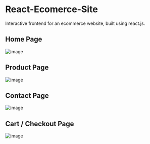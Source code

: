 # React-Ecomerce-Site
Interactive frontend for an ecommerce website, built using react.js.

## Home Page
![image](https://user-images.githubusercontent.com/87671757/235365519-adb9c2e4-c048-4641-adc0-04e9ed425a38.png)

## Product Page
![image](https://user-images.githubusercontent.com/87671757/235365567-f8b30e54-9192-41f5-aad1-92482463ab54.png)

## Contact Page
![image](https://user-images.githubusercontent.com/87671757/235365587-a1793d03-1b07-4c88-97d5-8ff6f682107a.png)

## Cart / Checkout Page
![image](https://user-images.githubusercontent.com/87671757/235365626-607c411f-5b91-4d59-bd4b-c443996ecc84.png)

